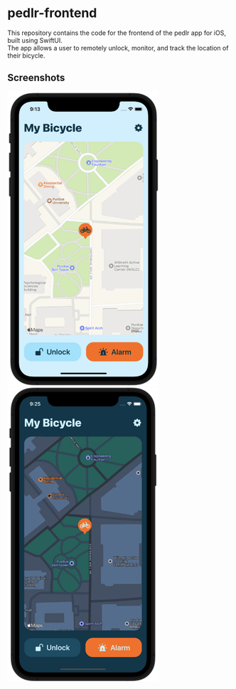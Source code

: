# pedlr-frontend
This repository contains the code for the frontend of the pedlr app for iOS, built using SwiftUI.  
The app allows a user to remotely unlock, monitor, and track the location of their bicycle.

## Screenshots
<p float="left">
	<img src="/Pictures/screenshot_light.png" width="340" height="662">
	<img src="/Pictures/screenshot_dark.png" width="340" height="662">
